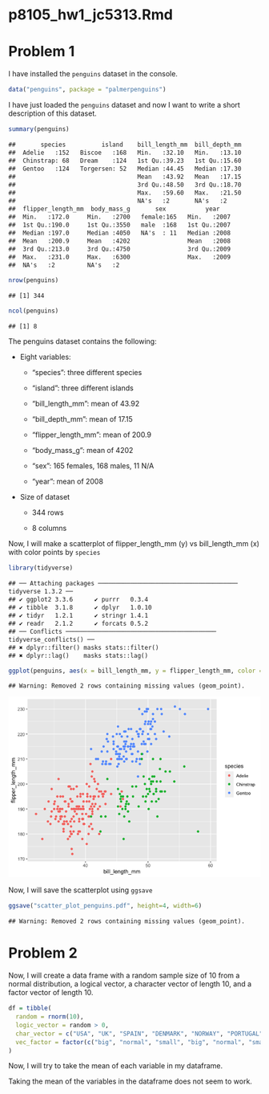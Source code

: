 p8105_hw1_jc5313.Rmd
================

# Problem 1

I have installed the `penguins` dataset in the console.

``` r
data("penguins", package = "palmerpenguins")
```

I have just loaded the `penguins` dataset and now I want to write a
short description of this dataset.

``` r
summary(penguins)
```

    ##       species          island    bill_length_mm  bill_depth_mm  
    ##  Adelie   :152   Biscoe   :168   Min.   :32.10   Min.   :13.10  
    ##  Chinstrap: 68   Dream    :124   1st Qu.:39.23   1st Qu.:15.60  
    ##  Gentoo   :124   Torgersen: 52   Median :44.45   Median :17.30  
    ##                                  Mean   :43.92   Mean   :17.15  
    ##                                  3rd Qu.:48.50   3rd Qu.:18.70  
    ##                                  Max.   :59.60   Max.   :21.50  
    ##                                  NA's   :2       NA's   :2      
    ##  flipper_length_mm  body_mass_g       sex           year     
    ##  Min.   :172.0     Min.   :2700   female:165   Min.   :2007  
    ##  1st Qu.:190.0     1st Qu.:3550   male  :168   1st Qu.:2007  
    ##  Median :197.0     Median :4050   NA's  : 11   Median :2008  
    ##  Mean   :200.9     Mean   :4202                Mean   :2008  
    ##  3rd Qu.:213.0     3rd Qu.:4750                3rd Qu.:2009  
    ##  Max.   :231.0     Max.   :6300                Max.   :2009  
    ##  NA's   :2         NA's   :2

``` r
nrow(penguins)
```

    ## [1] 344

``` r
ncol(penguins)
```

    ## [1] 8

The penguins dataset contains the following:

-   Eight variables:

    -   “species”: three different species

    -   “island”: three different islands

    -   “bill_length_mm”: mean of 43.92

    -   “bill_depth_mm”: mean of 17.15

    -   “flipper_length_mm”: mean of 200.9

    -   “body_mass_g”: mean of 4202

    -   “sex”: 165 females, 168 males, 11 N/A

    -   “year”: mean of 2008

-   Size of dataset

    -   344 rows

    -   8 columns

Now, I will make a scatterplot of flipper_length_mm (y) vs
bill_length_mm (x) with color points by `species`

``` r
library(tidyverse)
```

    ## ── Attaching packages ─────────────────────────────────────── tidyverse 1.3.2 ──
    ## ✔ ggplot2 3.3.6      ✔ purrr   0.3.4 
    ## ✔ tibble  3.1.8      ✔ dplyr   1.0.10
    ## ✔ tidyr   1.2.1      ✔ stringr 1.4.1 
    ## ✔ readr   2.1.2      ✔ forcats 0.5.2 
    ## ── Conflicts ────────────────────────────────────────── tidyverse_conflicts() ──
    ## ✖ dplyr::filter() masks stats::filter()
    ## ✖ dplyr::lag()    masks stats::lag()

``` r
ggplot(penguins, aes(x = bill_length_mm, y = flipper_length_mm, color = species)) + geom_point()
```

    ## Warning: Removed 2 rows containing missing values (geom_point).

![](p8105_hw1_jc5313_files/figure-gfm/unnamed-chunk-3-1.png)<!-- -->

Now, I will save the scatterplot using `ggsave`

``` r
ggsave("scatter_plot_penguins.pdf", height=4, width=6)
```

    ## Warning: Removed 2 rows containing missing values (geom_point).

# Problem 2

Now, I will create a data frame with a random sample size of 10 from a
normal distribution, a logical vector, a character vector of length 10,
and a factor vector of length 10.

``` r
df = tibble(
  random = rnorm(10),
  logic_vector = random > 0,
  char_vector = c("USA", "UK", "SPAIN", "DENMARK", "NORWAY", "PORTUGAL", "CANADA", "CHINA", "RUSSIA", "INDIA"),
  vec_factor = factor(c("big", "normal", "small", "big", "normal", "small", "big", "normal", "small", "big"))
)
```

Now, I will try to take the mean of each variable in my dataframe.

Taking the mean of the variables in the dataframe does not seem to work.
